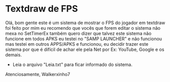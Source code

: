 # Textdraw de FPS

Olá, bom gente este é um sistema de mostrar o FPS do jogador em textdraw foi feito por mim eu recomendo que vocês que forem editar o sistema não mexa no SetTimerEx também quero dizer que talvez este sistema não funcione em todos APKS eu testei no "SAMP LAUNCHER" e não funcionou mas testei em outros APPS/APKS e funcionou, eu decidir trazer este sistema por que é difícil de achar ele pela Net por Ex: YouTube, Google e os demais.

* Leia o arquivo "Leia.txt" para ficar informado do sistema.

Atenciosamente, Walkerxinho7
